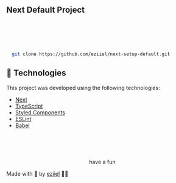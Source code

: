 ## Next Default Project

<br>
<br>
<br>

```bash

  git clone https://github.com/eziiel/next-setup-default.git

```

## 🧪 Technologies

This project was developed using the following technologies:

- [Next](https://nextjs.org/)
- [TypeScript](https://www.typescriptlang.org/)
- [Styled Components](https://styled-components.com/)
- [ESLint](https://eslint.org/)
- [Babel](https://babeljs.io/)

<br>
<br>
<br>

<p align=center>have a fun</p>

Made with 💜 by [eziiel](https://github.com/eziiel) 🙌🚀
